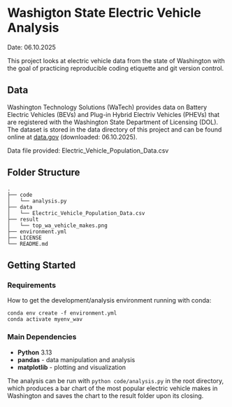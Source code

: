 # Washigton State Electric Vehicle Analysis

Date: 06.10.2025

This project looks at electric vehicle data from the state of Washington with the goal of practicing reproducible coding etiquette and git version control.

## Data

Washington Technology Solutions (WaTech) provides data on Battery Electric Vehicles (BEVs) and Plug-in Hybrid Electriv Vehicles (PHEVs) that are registered with the Washington State Department of Licensing (DOL). The dataset is stored in the data directory of this project and can be found online at [data.gov](https://catalog.data.gov/dataset/electric-vehicle-population-data) (downloaded: 06.10.2025).

Data file provided: Electric_Vehicle_Population_Data.csv

## Folder Structure
```
.
├── code
│   └── analysis.py
├── data
│   └── Electric_Vehicle_Population_Data.csv
├── result
│   └── top_wa_vehicle_makes.png
├── environment.yml
├── LICENSE
└── README.md
```

## Getting Started


### Requirements
How to get the development/analysis environment running with conda:

```
conda env create -f environment.yml
conda activate myenv_wav
```

### Main Dependencies
* **Python** 3.13
* **pandas** - data manipulation and analysis
* **matplotlib** - plotting and visualization

The analysis can be run with `python code/analysis.py` in the root directory, which produces a bar chart of the most popular electric vehicle makes in Washington and saves the chart to the result folder upon its closing.


